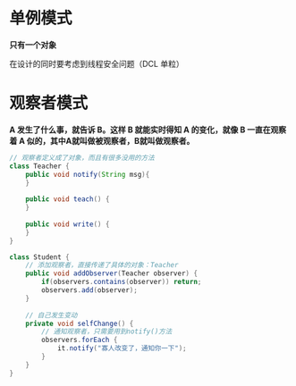 # 单例模式
**只有一个对象**

在设计的同时要考虑到线程安全问题（DCL 单粒）

# 观察者模式
**A 发生了什么事，就告诉 B。这样 B 就能实时得知 A 的变化，就像 B 一直在观察着 A 似的，其中A就叫做被观察者，B就叫做观察者。**

```java
// 观察者定义成了对象，而且有很多没用的方法
class Teacher {
    public void notify(String msg){
    }
    
    public void teach() {
    }
    
    public void write() {
    }
}

class Student {
    // 添加观察者，直接传递了具体的对象：Teacher
    public void addObserver(Teacher observer) {
        if(observers.contains(observer)) return;
        observers.add(observer);
    }
    
    // 自己发生变动
    private void selfChange() {
        // 通知观察者，只需要用到notify()方法
        observers.forEach {
            it.notify("寡人改变了，通知你一下");
        }
    }
}
```